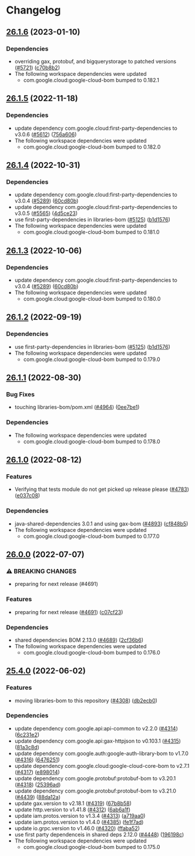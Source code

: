 # Changelog

## [26.1.6](https://github.com/googleapis/java-cloud-bom/compare/libraries-bom-v26.1.5...libraries-bom-v26.1.6) (2023-01-10)


### Dependencies

* overriding gax, protobuf, and bigquerystorage to patched versions ([#5721](https://github.com/googleapis/java-cloud-bom/issues/5721)) ([c70b8b2](https://github.com/googleapis/java-cloud-bom/commit/c70b8b252c247ebe17ab4c81bcf6d635c2f48716))
* The following workspace dependencies were updated
    * com.google.cloud:google-cloud-bom bumped to 0.182.1

## [26.1.5](https://github.com/googleapis/java-cloud-bom/compare/libraries-bom-v26.1.4...libraries-bom-v26.1.5) (2022-11-18)


### Dependencies

* update dependency com.google.cloud:first-party-dependencies to v3.0.6 ([#5612](https://github.com/googleapis/java-cloud-bom/issues/5612)) ([756a606](https://github.com/googleapis/java-cloud-bom/commit/756a606dfebe3a0d6be3e49b002a86931c7ea211))
* The following workspace dependencies were updated
    * com.google.cloud:google-cloud-bom bumped to 0.182.0

## [26.1.4](https://github.com/googleapis/java-cloud-bom/compare/libraries-bom-v26.1.4-SNAPSHOT...libraries-bom-v26.1.4) (2022-10-31)


### Dependencies

* update dependency com.google.cloud:first-party-dependencies to v3.0.4 ([#5289](https://github.com/googleapis/java-cloud-bom/issues/5289)) ([60cd80b](https://github.com/googleapis/java-cloud-bom/commit/60cd80b57992c7310e5ac3ff6cad2a25a8065788))
* update dependency com.google.cloud:first-party-dependencies to v3.0.5 ([#5565](https://github.com/googleapis/java-cloud-bom/issues/5565)) ([4d5ce23](https://github.com/googleapis/java-cloud-bom/commit/4d5ce2347695535e839466871576af5b0f124c9e))
* use first-party-dependencies in libraries-bom ([#5125](https://github.com/googleapis/java-cloud-bom/issues/5125)) ([b1d1576](https://github.com/googleapis/java-cloud-bom/commit/b1d15763a9364f761d1e03f92feb87033c0cbba0))
* The following workspace dependencies were updated
    * com.google.cloud:google-cloud-bom bumped to 0.181.0

## [26.1.3](https://github.com/googleapis/java-cloud-bom/compare/libraries-bom-v26.1.2...libraries-bom-v26.1.3) (2022-10-06)


### Dependencies

* update dependency com.google.cloud:first-party-dependencies to v3.0.4 ([#5289](https://github.com/googleapis/java-cloud-bom/issues/5289)) ([60cd80b](https://github.com/googleapis/java-cloud-bom/commit/60cd80b57992c7310e5ac3ff6cad2a25a8065788))
* The following workspace dependencies were updated
    * com.google.cloud:google-cloud-bom bumped to 0.180.0

## [26.1.2](https://github.com/googleapis/java-cloud-bom/compare/libraries-bom-v26.1.1...libraries-bom-v26.1.2) (2022-09-19)


### Dependencies

* use first-party-dependencies in libraries-bom ([#5125](https://github.com/googleapis/java-cloud-bom/issues/5125)) ([b1d1576](https://github.com/googleapis/java-cloud-bom/commit/b1d15763a9364f761d1e03f92feb87033c0cbba0))
* The following workspace dependencies were updated
    * com.google.cloud:google-cloud-bom bumped to 0.179.0

## [26.1.1](https://github.com/googleapis/java-cloud-bom/compare/libraries-bom-v26.1.0...libraries-bom-v26.1.1) (2022-08-30)


### Bug Fixes

* touching libraries-bom/pom.xml ([#4964](https://github.com/googleapis/java-cloud-bom/issues/4964)) ([0ee7be1](https://github.com/googleapis/java-cloud-bom/commit/0ee7be1fd563b822737fbe0992e0412a81042dea))


### Dependencies

* The following workspace dependencies were updated
    * com.google.cloud:google-cloud-bom bumped to 0.178.0

## [26.1.0](https://github.com/googleapis/java-cloud-bom/compare/libraries-bom-v26.0.0...libraries-bom-v26.1.0) (2022-08-12)


### Features

* Verifying that tests module do not get picked up release please ([#4783](https://github.com/googleapis/java-cloud-bom/issues/4783)) ([e037c08](https://github.com/googleapis/java-cloud-bom/commit/e037c08a4e2cafcebba9f1590d10d0c3b0a8dce1))


### Dependencies

* java-shared-dependencies 3.0.1 and using gax-bom ([#4893](https://github.com/googleapis/java-cloud-bom/issues/4893)) ([cf848b5](https://github.com/googleapis/java-cloud-bom/commit/cf848b5986f1513087cce90ee2b36bee455a05c5))
* The following workspace dependencies were updated
    * com.google.cloud:google-cloud-bom bumped to 0.177.0

## [26.0.0](https://github.com/googleapis/java-cloud-bom/compare/libraries-bom-v25.4.0...libraries-bom-v26.0.0) (2022-07-07)


### ⚠ BREAKING CHANGES

* preparing for next release (#4691)

### Features

* preparing for next release ([#4691](https://github.com/googleapis/java-cloud-bom/issues/4691)) ([c07cf23](https://github.com/googleapis/java-cloud-bom/commit/c07cf2354c0799e4da7f3a75e4034f1141ad2056))


### Dependencies

* shared dependencies BOM 2.13.0 ([#4689](https://github.com/googleapis/java-cloud-bom/issues/4689)) ([2cf36b6](https://github.com/googleapis/java-cloud-bom/commit/2cf36b694547800df497be55351ba8f12278933c))
* The following workspace dependencies were updated
    * com.google.cloud:google-cloud-bom bumped to 0.176.0

## [25.4.0](https://github.com/googleapis/java-cloud-bom/compare/libraries-bom-v25.3.0...libraries-bom-v25.4.0) (2022-06-02)


### Features

* moving libraries-bom to this repository ([#4308](https://github.com/googleapis/java-cloud-bom/issues/4308)) ([db2ecb0](https://github.com/googleapis/java-cloud-bom/commit/db2ecb04508571ed7f913705aab5069ddf867ebe))


### Dependencies

* update dependency com.google.api:api-common to v2.2.0 ([#4314](https://github.com/googleapis/java-cloud-bom/issues/4314)) ([6c231e2](https://github.com/googleapis/java-cloud-bom/commit/6c231e2e11db012fb172a0fe0a3c421bdd502be8))
* update dependency com.google.api:gax-httpjson to v0.103.1 ([#4315](https://github.com/googleapis/java-cloud-bom/issues/4315)) ([81a3c8d](https://github.com/googleapis/java-cloud-bom/commit/81a3c8dd5f224c879313cc84f2e94e104b0c510d))
* update dependency com.google.auth:google-auth-library-bom to v1.7.0 ([#4316](https://github.com/googleapis/java-cloud-bom/issues/4316)) ([6476251](https://github.com/googleapis/java-cloud-bom/commit/6476251ce1ffffc49015b51675851de5b81e86b8))
* update dependency com.google.cloud:google-cloud-core-bom to v2.7.1 ([#4317](https://github.com/googleapis/java-cloud-bom/issues/4317)) ([e898014](https://github.com/googleapis/java-cloud-bom/commit/e898014aa533d68a826482c94d3b7df91ef4fef5))
* update dependency com.google.protobuf:protobuf-bom to v3.20.1 ([#4318](https://github.com/googleapis/java-cloud-bom/issues/4318)) ([25396ad](https://github.com/googleapis/java-cloud-bom/commit/25396ad6e0efbc4a3e5bed2302b4f20afa1493ad))
* update dependency com.google.protobuf:protobuf-bom to v3.21.0 ([#4439](https://github.com/googleapis/java-cloud-bom/issues/4439)) ([88da12a](https://github.com/googleapis/java-cloud-bom/commit/88da12a9957497bbfa541773574a98a87f7f4425))
* update gax.version to v2.18.1 ([#4319](https://github.com/googleapis/java-cloud-bom/issues/4319)) ([67b8b58](https://github.com/googleapis/java-cloud-bom/commit/67b8b58159b86e1929c45bfc63dfa09f34e18146))
* update http.version to v1.41.8 ([#4312](https://github.com/googleapis/java-cloud-bom/issues/4312)) ([6ab6a1f](https://github.com/googleapis/java-cloud-bom/commit/6ab6a1fdb60bc0b3d160352a4ad095ccfe7d8034))
* update iam.protos.version to v1.3.4 ([#4313](https://github.com/googleapis/java-cloud-bom/issues/4313)) ([a719aa0](https://github.com/googleapis/java-cloud-bom/commit/a719aa00a566549fa0f6e298347e1aa3442dc673))
* update iam.protos.version to v1.4.0 ([#4385](https://github.com/googleapis/java-cloud-bom/issues/4385)) ([fe1f7ad](https://github.com/googleapis/java-cloud-bom/commit/fe1f7ad0cb338ca27f6adc46f62c45bebf12d6b5))
* update io.grpc.version to v1.46.0 ([#4320](https://github.com/googleapis/java-cloud-bom/issues/4320)) ([ffaba52](https://github.com/googleapis/java-cloud-bom/commit/ffaba5213aa91ef8e384c6d3e5b4b554819b7b38))
* use first party dependenceis in shared deps 2.12.0 ([#4448](https://github.com/googleapis/java-cloud-bom/issues/4448)) ([196198c](https://github.com/googleapis/java-cloud-bom/commit/196198c62a720ff364e0b547c2f7a73783d884e5))
* The following workspace dependencies were updated
    * com.google.cloud:google-cloud-bom bumped to 0.175.0
